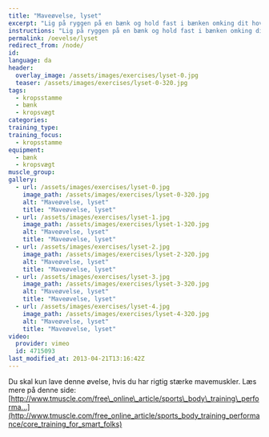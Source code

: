 ```yaml
---
title: "Maveøvelse, lyset"
excerpt: "Lig på ryggen på en bænk og hold fast i bænken omking dit hoved. Brug mavemusklerne til at presse benene op i lodret, så vægten er på din øvre ryg. Sænk benene mod vandret, så langt du kan, og hold bækkenet inde under dig."
instructions: "Lig på ryggen på en bænk og hold fast i bænken omking dit hoved. Brug mavemusklerne til at presse benene op i lodret, så vægten er på din øvre ryg. Sænk benene mod vandret, så langt du kan, og hold bækkenet inde under dig."
permalink: /oevelse/lyset
redirect_from: /node/
id: 
language: da
header:
  overlay_image: /assets/images/exercises/lyset-0.jpg
  teaser: /assets/images/exercises/lyset-0-320.jpg
tags:
  - kropsstamme
  - bænk
  - kropsvægt
categories:
training_type: 
training_focus: 
  - kropsstamme
equipment:
  - bænk
  - kropsvægt
muscle_group:
gallery:
  - url: /assets/images/exercises/lyset-0.jpg
    image_path: /assets/images/exercises/lyset-0-320.jpg
    alt: "Maveøvelse, lyset"
    title: "Maveøvelse, lyset"
  - url: /assets/images/exercises/lyset-1.jpg
    image_path: /assets/images/exercises/lyset-1-320.jpg
    alt: "Maveøvelse, lyset"
    title: "Maveøvelse, lyset"
  - url: /assets/images/exercises/lyset-2.jpg
    image_path: /assets/images/exercises/lyset-2-320.jpg
    alt: "Maveøvelse, lyset"
    title: "Maveøvelse, lyset"
  - url: /assets/images/exercises/lyset-3.jpg
    image_path: /assets/images/exercises/lyset-3-320.jpg
    alt: "Maveøvelse, lyset"
    title: "Maveøvelse, lyset"
  - url: /assets/images/exercises/lyset-4.jpg
    image_path: /assets/images/exercises/lyset-4-320.jpg
    alt: "Maveøvelse, lyset"
    title: "Maveøvelse, lyset"
video:
  provider: vimeo
  id: 4715093
last_modified_at: 2013-04-21T13:16:42Z
---
```


Du skal kun lave denne øvelse, hvis du har rigtig stærke mavemuskler. Læs mere på denne side: [http://www.tmuscle.com/free\_online\_article/sports\_body\_training\_performa...](http://www.tmuscle.com/free_online_article/sports_body_training_performance/core_training_for_smart_folks)
